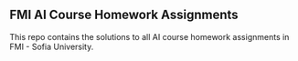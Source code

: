 ## FMI AI Course Homework Assignments
This repo contains the solutions to all AI course homework assignments in FMI - Sofia University.

